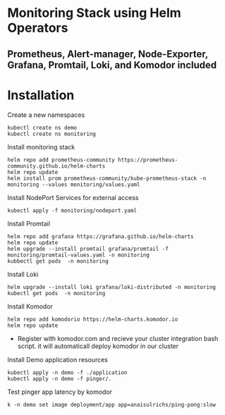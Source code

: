 # Monitoring Stack using Helm Operators
## Prometheus, Alert-manager, Node-Exporter, Grafana, Promtail, Loki, and Komodor included

# Installation

Create a new namespaces
```
kubectl create ns demo
kubectl create ns monitoring
```

Install monitoring stack

```
helm repo add prometheus-community https://prometheus-community.github.io/helm-charts
helm repo update 
helm install prom prometheus-community/kube-prometheus-stack -n monitoring --values monitoring/values.yaml
```

Install NodePort Services for external access

```
kubectl apply -f monitoring/nodeport.yaml
```

Install Promtail
```
helm repo add grafana https://grafana.github.io/helm-charts
helm repo update
helm upgrade --install promtail grafana/promtail -f monitoring/promtail-values.yaml -n monitoring
kubbectl get pods  -n monitoring
```

Install Loki
```
helm upgrade --install loki grafana/loki-distributed -n monitoring
kubectl get pods  -n monitoring
```

Install Komodor
```
helm repo add komodorio https://helm-charts.komodor.io
helm repo update
```
* Register with komodor.com and recieve your cluster integration bash script. it will automaticall deploy komodor in our cluster

Install Demo application resources
```
kubectl apply -n demo -f ./application
kubectl apply -n demo -f pinger/.
```

Test pinger app latency by komodor
```
k -n demo set image deployment/app app=anaisulrichs/ping-pong:slow
```
